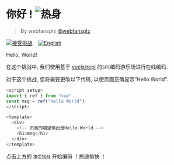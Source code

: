 <!--info-header-start--><h1>你好 ! <img src="https://img.shields.io/badge/-%E7%83%AD%E8%BA%AB-teal" alt="热身"/> </h1><blockquote><p>By webfansplz <a href="https://github.com/webfansplz" target="_blank">@webfansplz</a></p></blockquote><p><a href="https://sfc.vuejs.org/#eyJBcHAudnVlIjoiPHNjcmlwdCBzZXR1cD5cbmltcG9ydCB7IHJlZiB9IGZyb20gXCJ2dWVcIlxuY29uc3QgbXNnID0gcmVmKFwiSGVsbG8gV29ybGRcIilcbjwvc2NyaXB0PlxuXG48dGVtcGxhdGU+XG4gIDxkaXY+XG4gICAgPGgxPm1zZzwvaDE+XG4gIDwvZGl2PlxuPC90ZW1wbGF0ZT5cbiJ9" target="_blank"><img src="https://img.shields.io/badge/-%E6%8E%A5%E5%8F%97%E6%8C%91%E6%88%98-213547?logo=vue.js&logoColor=42b883" alt="接受挑战"/></a> &nbsp;&nbsp;&nbsp;<a href="./README.md" target="_blank"><img src="https://img.shields.io/badge/-English-gray" alt="English"/></a> </p><!--info-header-end-->

Hello, World!

在这个挑战中, 我们使用基于 [vuejs/repl](https://github.com/vuejs/repl) 的`SFC`编码游乐场进行在线编码.

对于这个挑战, 您将需要更改以下代码, 以使页面正确显示“Hello World”.

```ts
<script setup>
import { ref } from "vue"
const msg = ref("Hello World")
</script>

<template>
  <div>
    <!-- 页面的期望输出是Hello World -->
    <h1>msg</h1>
  </div>
</template>

```

点击上方的 `接受挑战` 开始编码 ！旅途愉快 ！

